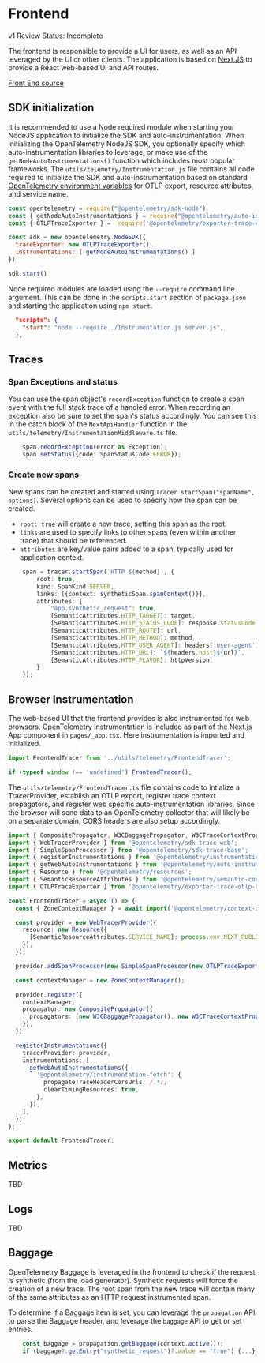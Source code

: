 # Frontend

v1 Review Status: Incomplete

The frontend is responsible to provide a UI for users, as well
as an API leveraged by the UI or other clients. The application is based on
[Next.JS](https://nextjs.org/) to provide a React web-based UI and API routes.

[Front End source](../../src/frontend/)

## SDK initialization

It is recommended to use a Node required module when starting your NodeJS
application to initialize the SDK and auto-instrumentation. When initializing
the OpenTelemetry NodeJS SDK, you optionally specify which auto-instrumentation
libraries to leverage, or make use of the `getNodeAutoInstrumentations()`
function which includes most popular frameworks. The `utils/telemetry/Instrumentation.js`
file contains all code required to initialize the SDK and auto-instrumentation
based on standard [OpenTelemetry environment variables](https://github.com/open-telemetry/opentelemetry-specification/blob/main/specification/sdk-environment-variables.md)
for OTLP export, resource attributes, and service name.

```javascript
const opentelemetry = require("@opentelemetry/sdk-node")
const { getNodeAutoInstrumentations } = require("@opentelemetry/auto-instrumentations-node")
const { OTLPTraceExporter } =  require('@opentelemetry/exporter-trace-otlp-grpc')

const sdk = new opentelemetry.NodeSDK({
  traceExporter: new OTLPTraceExporter(),
  instrumentations: [ getNodeAutoInstrumentations() ]
})

sdk.start()
```

Node required modules are loaded using the `--require` command line argument.
This can be done in the `scripts.start` section of `package.json` and starting
the application using `npm start`.

```json
  "scripts": {
    "start": "node --require ./Instrumentation.js server.js",
  },
```

## Traces

### Span Exceptions and status

You can use the span object's `recordException` function to create a span event
with the full stack trace of a handled error. When recording an exception also
be sure to set the span's status accordingly. You can see this in the catch
block of the `NextApiHandler` function in the `utils/telemetry/InstrumentationMiddleware.ts`
file.

```typescript
    span.recordException(error as Exception);
    span.setStatus({code: SpanStatusCode.ERROR});
```

### Create new spans

New spans can be created and started using `Tracer.startSpan("spanName", options)`.
Several options can be used to specify how the span can be created.

- `root: true` will create a new trace, setting this span as the root.
- `links` are used to specify links to other spans (even within another trace)
that should be referenced.
- `attributes` are key/value pairs added to a span, typically used for
application context.

```typescript
    span = tracer.startSpan(`HTTP ${method}`, {
        root: true,
        kind: SpanKind.SERVER,
        links: [{context: syntheticSpan.spanContext()}],
        attributes: {
            "app.synthetic_request": true,
            [SemanticAttributes.HTTP_TARGET]: target,
            [SemanticAttributes.HTTP_STATUS_CODE]: response.statusCode,
            [SemanticAttributes.HTTP_ROUTE]: url,
            [SemanticAttributes.HTTP_METHOD]: method,
            [SemanticAttributes.HTTP_USER_AGENT]: headers['user-agent'] || '',
            [SemanticAttributes.HTTP_URL]: `${headers.host}${url}`,
            [SemanticAttributes.HTTP_FLAVOR]: httpVersion,
        }
    });
```

## Browser Instrumentation

The web-based UI that the frontend provides is also instrumented for web
browsers. OpenTelemetry instrumentation is included as part of the Next.js App
component in `pages/_app.tsx`. Here instrumentation is imported and
initialized.

```typescript
import FrontendTracer from '../utils/telemetry/FrontendTracer';

if (typeof window !== 'undefined') FrontendTracer();
```

The `utils/telemetry/FrontendTracer.ts` file contains code to intialize a
TracerProvider, establish an OTLP export, register trace context propagators,
and register web specific auto-instrumentation libraries. Since the browser
will send data to an OpenTelemetry collector that will likely be on a separate
domain, CORS headers are also setup accordingly.

```typescript
import { CompositePropagator, W3CBaggagePropagator, W3CTraceContextPropagator } from '@opentelemetry/core';
import { WebTracerProvider } from '@opentelemetry/sdk-trace-web';
import { SimpleSpanProcessor } from '@opentelemetry/sdk-trace-base';
import { registerInstrumentations } from '@opentelemetry/instrumentation';
import { getWebAutoInstrumentations } from '@opentelemetry/auto-instrumentations-web';
import { Resource } from '@opentelemetry/resources';
import { SemanticResourceAttributes } from '@opentelemetry/semantic-conventions';
import { OTLPTraceExporter } from '@opentelemetry/exporter-trace-otlp-http';

const FrontendTracer = async () => {
  const { ZoneContextManager } = await import('@opentelemetry/context-zone');

  const provider = new WebTracerProvider({
    resource: new Resource({
      [SemanticResourceAttributes.SERVICE_NAME]: process.env.NEXT_PUBLIC_OTEL_SERVICE_NAME,
    }),
  });

  provider.addSpanProcessor(new SimpleSpanProcessor(new OTLPTraceExporter()));

  const contextManager = new ZoneContextManager();

  provider.register({
    contextManager,
    propagator: new CompositePropagator({
      propagators: [new W3CBaggagePropagator(), new W3CTraceContextPropagator()],
    }),
  });

  registerInstrumentations({
    tracerProvider: provider,
    instrumentations: [
      getWebAutoInstrumentations({
        '@opentelemetry/instrumentation-fetch': {
          propagateTraceHeaderCorsUrls: /.*/,
          clearTimingResources: true,
        },
      }),
    ],
  });
};

export default FrontendTracer;
```

## Metrics

TBD

## Logs

TBD

## Baggage

OpenTelemetry Baggage is leveraged in the frontend to check if the request is
synthetic (from the load generator). Synthetic requests will force the creation
of a new trace. The root span from the new trace will contain many of the same
attributes as an HTTP request instrumented span.

To determine if a Baggage item is set, you can leverage the `propagation` API
to parse the Baggage header, and leverage the `baggage` API to get or
set entries.

```typescript
    const baggage = propagation.getBaggage(context.active());
    if (baggage?.getEntry("synthetic_request")?.value == "true") {...}
```
